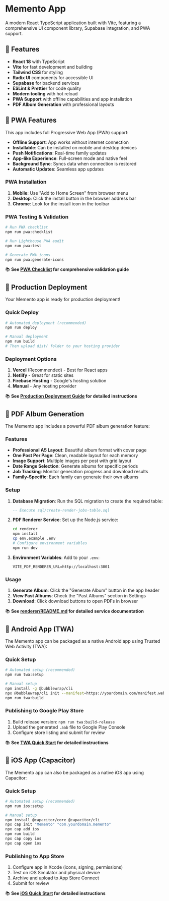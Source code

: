 # Memento App

A modern React TypeScript application built with Vite, featuring a comprehensive UI component library, Supabase integration, and PWA support.

## 🚀 Features

- **React 18** with TypeScript
- **Vite** for fast development and building
- **Tailwind CSS** for styling
- **Radix UI** components for accessible UI
- **Supabase** for backend services
- **ESLint & Prettier** for code quality
- **Modern tooling** with hot reload
- **PWA Support** with offline capabilities and app installation
- **PDF Album Generation** with professional layouts

## 📱 PWA Features

This app includes full Progressive Web App (PWA) support:

- **Offline Support**: App works without internet connection
- **Installable**: Can be installed on mobile and desktop devices
- **Push Notifications**: Real-time family updates
- **App-like Experience**: Full-screen mode and native feel
- **Background Sync**: Syncs data when connection is restored
- **Automatic Updates**: Seamless app updates

### PWA Installation

1. **Mobile**: Use "Add to Home Screen" from browser menu
2. **Desktop**: Click the install button in the browser address bar
3. **Chrome**: Look for the install icon in the toolbar

### PWA Testing & Validation

```bash
# Run PWA checklist
npm run pwa:checklist

# Run Lighthouse PWA audit
npm run pwa:test

# Generate PWA icons
npm run pwa:generate-icons
```

📚 **See [PWA Checklist](PWA-CHECKLIST.md) for comprehensive validation guide**

## 🚀 **Production Deployment**

Your Memento app is ready for production deployment!

### **Quick Deploy**

```bash
# Automated deployment (recommended)
npm run deploy

# Manual deployment
npm run build
# Then upload dist/ folder to your hosting provider
```

### **Deployment Options**

1. **Vercel** (Recommended) - Best for React apps
2. **Netlify** - Great for static sites
3. **Firebase Hosting** - Google's hosting solution
4. **Manual** - Any hosting provider

📚 **See [Production Deployment Guide](PRODUCTION-DEPLOYMENT.md) for detailed instructions**

## 📄 PDF Album Generation

The Memento app includes a powerful PDF album generation feature:

### Features
- **Professional A5 Layout**: Beautiful album format with cover page
- **One Post Per Page**: Clean, readable layout for each memory
- **Image Support**: Multiple images per post with grid layout
- **Date Range Selection**: Generate albums for specific periods
- **Job Tracking**: Monitor generation progress and download results
- **Family-Specific**: Each family can generate their own albums

### Setup

1. **Database Migration**: Run the SQL migration to create the required table:
   ```sql
   -- Execute sql/create-render-jobs-table.sql
   ```

2. **PDF Renderer Service**: Set up the Node.js service:
   ```bash
   cd renderer
   npm install
   cp env.example .env
   # Configure environment variables
   npm run dev
   ```

3. **Environment Variables**: Add to your `.env`:
   ```env
   VITE_PDF_RENDERER_URL=http://localhost:3001
   ```

### Usage

1. **Generate Album**: Click the "Generate Album" button in the app header
2. **View Past Albums**: Check the "Past Albums" section in Settings
3. **Download**: Click download buttons to open PDFs in browser

📚 **See [renderer/README.md](renderer/README.md) for detailed service documentation**

## 📱 Android App (TWA)

The Memento app can be packaged as a native Android app using Trusted Web Activity (TWA):

### Quick Setup

```bash
# Automated setup (recommended)
npm run twa:setup

# Manual setup
npm install -g @bubblewrap/cli
npx @bubblewrap/cli init --manifest=https://yourdomain.com/manifest.webmanifest
npm run twa:build
```

### Publishing to Google Play Store

1. Build release version: `npm run twa:build-release`
2. Upload the generated `.aab` file to Google Play Console
3. Configure store listing and submit for review

📚 **See [TWA Quick Start](TWA-QUICK-START.md) for detailed instructions**

## 📱 iOS App (Capacitor)

The Memento app can also be packaged as a native iOS app using Capacitor:

### Quick Setup

```bash
# Automated setup (recommended)
npm run ios:setup

# Manual setup
npm install @capacitor/core @capacitor/cli
npx cap init "Memento" "com.yourdomain.memento"
npx cap add ios
npm run build
npx cap copy ios
npx cap open ios
```

### Publishing to App Store

1. Configure app in Xcode (icons, signing, permissions)
2. Test on iOS Simulator and physical device
3. Archive and upload to App Store Connect
4. Submit for review

📚 **See [iOS Quick Start](IOS-QUICK-START.md) for detailed instructions**
